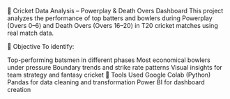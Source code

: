🏏 Cricket Data Analysis – Powerplay & Death Overs Dashboard
This project analyzes the performance of top batters and bowlers during Powerplay (Overs 0–6) and Death Overs (Overs 16–20) in T20 cricket matches using real match data.

🧠 Objective
To identify:

Top-performing batsmen in different phases
Most economical bowlers under pressure
Boundary trends and strike rate patterns
Visual insights for team strategy and fantasy cricket
🔧 Tools Used
Google Colab (Python)
Pandas for data cleaning and transformation
Power BI for dashboard creation
